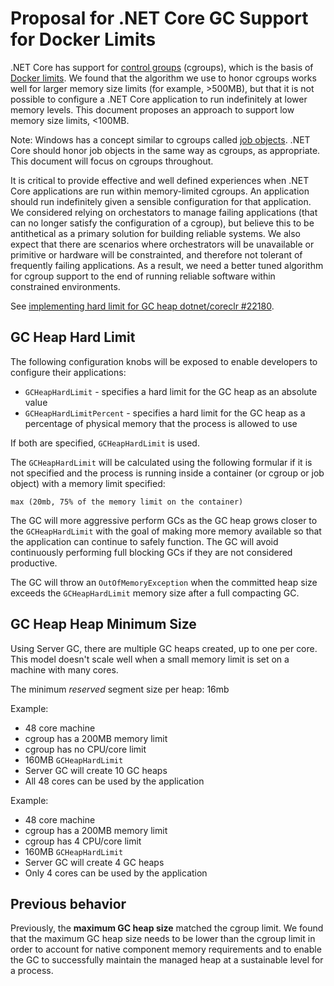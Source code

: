 # Proposal for .NET Core GC Support for Docker Limits

.NET Core has support for [control groups](https://en.wikipedia.org/wiki/Cgroups) (cgroups), which is the basis of [Docker limits](https://docs.docker.com/config/containers/resource_constraints/). We found that the algorithm we use to honor cgroups works well for larger memory size limits (for example, >500MB), but that it is not possible to configure a .NET Core application to run indefinitely at lower memory levels. This document proposes an approach to support low memory size limits, <100MB.

Note: Windows has a concept similar to cgroups called [job objects](https://docs.microsoft.com/windows/desktop/ProcThread/job-objects). .NET Core should honor job objects in the same way as cgroups, as appropriate. This document will focus on cgroups throughout.

It is critical to provide effective and well defined experiences when .NET Core applications are run within memory-limited cgroups. An application should run indefinitely given a sensible configuration for that application. We considered relying on orchestators to manage failing applications (that can no longer satisfy the configuration of a cgroup), but believe this to be antithetical as a primary solution for building reliable systems. We also expect that there are scenarios where orchestrators will be unavailable or primitive or hardware will be constrainted, and therefore not tolerant of frequently failing applications. As a result, we need a better tuned algorithm for cgroup support to the end of running reliable software within constrained environments.

See [implementing hard limit for GC heap dotnet/coreclr #22180](https://github.com/dotnet/coreclr/pull/22180).

## GC Heap Hard Limit

The following configuration knobs will be exposed to enable developers to configure their applications:

* `GCHeapHardLimit` - specifies a hard limit for the GC heap as an absolute value
* `GCHeapHardLimitPercent` - specifies a hard limit for the GC heap as a percentage of physical memory that the process is allowed to use

If both are specified, `GCHeapHardLimit` is used.

The `GCHeapHardLimit` will be calculated using the following formular if it is not specified and the process is running inside a container (or cgroup or job object) with a memory limit specified:

```console
max (20mb, 75% of the memory limit on the container)
```

The GC will more aggressive perform GCs as the GC heap grows closer to the `GCHeapHardLimit` with the goal of making more memory available so that the application can continue to safely function. The GC will avoid continuously performing full blocking GCs if they are not considered productive.

The GC will throw an `OutOfMemoryException` when the committed heap size exceeds the `GCHeapHardLimit` memory size after a full compacting GC.

## GC Heap Heap Minimum Size

Using Server GC, there are multiple GC heaps created, up to one per core. This model doesn't scale well when a small memory limit is set on a machine with many cores.

The minimum _reserved_ segment size per heap: 16mb

Example:

* 48 core machine
* cgroup has a 200MB memory limit
* cgroup has no CPU/core limit
* 160MB `GCHeapHardLimit`
* Server GC will create 10 GC heaps
* All 48 cores can be used by the application

Example:

* 48 core machine
* cgroup has a 200MB memory limit
* cgroup has 4 CPU/core limit
* 160MB `GCHeapHardLimit`
* Server GC will create 4 GC heaps
* Only 4  cores can be used by the application

## Previous behavior

Previously, the **maximum GC heap size** matched the cgroup limit. We found that the maximum GC heap size needs to be lower than the cgroup limit in order to account for native component memory requirements and to enable the GC to successfully maintain the managed heap at a sustainable level for a process.
